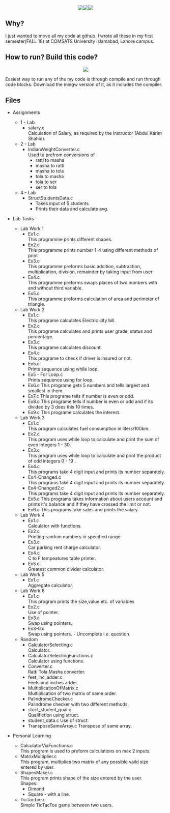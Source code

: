 <p align="center"><img src='https://img.shields.io/badge/Developer-Arose%20Niazi-blue.svg?style=popout-square&logo=codio' ><img src='https://img.shields.io/badge/Build-passing-brightgreen.svg?style=popout-square&logo=codio' ><img src='https://img.shields.io/badge/Programmed%20in-C-blue.svg?style=popout-square&logo=codio' ></p>

## Why?
I just wanted to move all my code at github. I wrote all these in my first semester(FALL 18) at COMSATS University Islamabad, Lahore campus. 

## How to run? Build this code? 
<p align="center"><a url='http://www.codeblocks.org/downloads/26'><img src='https://img.shields.io/badge/Codeblocks-Windows%20Mac-orange.svg?style=popout-square&logo=codio' /></a></p>
Easiest way to run any of the my code is through compile and run through code blocks. 
Download the mingw version of it, as it includes the compiler. 

## Files
- Assignments
	- 1 - Lab
		- salary.c <br>
			Calculation of Salary, as required by the instructor (Abdul Karim Shahid). 
	- 2 - Lab
		- IndianWeightConverter.c <br>
			Used to prefrom conversions of
			- ratti to masha
			- masha to ratti
			- masha to tola
			- tola to masha
			- tola to ser
			- ser to tola
	- 4 - Lab
		- StructStudentsData.c
			- Takes input of 5 students
			- Prints their data and calculate avg.
- Lab Tasks
	- Lab Work 1
		- Ex1.c <br>
			This programme prints different shapes.
		- Ex2.c <br>
			This programme prints number 1-4 using different methods of print
		- Ex3.c <br>
			This programme preforms basic addition, subtraction, multiplication, division, remainder by taking input from user
		- Ex4.c <br>
			This programme preforms swaps places of two numbers with and without third variable.
		- Ex5.c <br>
			This programme preforms calculation of area and perimeter of triangle.
	- Lab Work 2
		- Ex1.c <br>
			This programe calculates Electric city bill.
		- Ex2.c <br>
			This programe calculates and prints user grade, status and percentage.
		- Ex3.c <br>
			This programe calculates discount.
		- Ex4.c <br>
			This programe to check if driver is insured or not.
		- Ex5.c <br>
			Prints sequence using while loop.
		- Ex5 - For Loop.c<br>
			Prints sequence using for loop.
		- Ex6.c 
			This programe gets 5 numbers and tells largest and smallest in them.
		- Ex7.c
			This programe tells if number is even or odd.
		- Ex8.c 
			This programe tells if number is even or odd and if its divided by 3 does this 10 times.
		- Ex9.c
			This programe calculates the interest.
	- Lab Work 3
		- Ex1.c <br>
			This program calculates fuel consumption in liters/100km.
		- Ex2.c <br>
			This program uses while loop to calculate and print the sum of even integers 1 - 30.
		- Ex3.c <br>
			This program uses while loop to calculate and print the product of odd integers 0 - 19 .
		- Ex4.c <br>
			This programs take 4 digit input and prints its number separately.
		- Ex4-Changed.c <br>
			This programs take 4 digit input and prints its number separately.
		- Ex4-Changed2.c <br>
			This programs take 4 digit input and prints its number separately.	
		- Ex5.c
			This programs takes information about users account and prints it's balance and if they have crossed the limit or not.
		- Ex6.c
			This programs take sales and prints the salary.
	- Lab Work 4
		- Ex1.c <br>
			Calculator with functions.
		- Ex2.c <br>
			Printing random numbers in specified range.
		- Ex3.c <br>
			Car parking rent charge calculator.
		- Ex4.c <br>
			C to F tempeatures table printer.
		- Ex5.c <br>
			Greatest common divider calculator.
	- Lab Work 5
		- Ex1.c <br>
			Aggregate calculator.
	- Lab Work 6
		- Ex1.c <br>
			This program prints the size,value etc. of variables
		- Ex2.c <br>
			Use of pointer.
		- Ex3.c <br>
			Swap using pointers.
		- Ex3-0.c <br>
			Swap using pointers. - Uncomplete i.e. question.
	- Random
		- CalculatorSelecting.c  <br>
			Calculator.
		- CalculatorSelectingFunctions.c <br>
			Calculator using functions.
		- Converter.c <br>
			Ratti Tola Masha converter.
		- feet_inc_adder.c <br>
			Feets and inches adder.
		- MultiplicationOfMatrix.c <br>
			Multiplication of two matrix of same order.
		- PalindromeChecker.c <br>
			Palindrome checker with two different methods.
		- stuct_student_qual.c <br>
			Qualifiction using struct.
		- student_data.c
			Use of struct.
		- TransposeSameArray.c
			Transpose of same array.
			
- Personal Learning
	- CalculatorViaFunctions.c<br>
		This program is used to preform calculations on max 2 inputs. 
	- MatrixMultiplier.c <br>
		This program, multiplies two matrix of any possible vaild size entered by user. 
	- ShapesMaker.c <br>
		This program prints shape of the size entered by the user.<br>
		Shapes:
		- Dimond
		- Square - with a line. 
	- TicTacToe.c<br>
		Simple TicTacToe game between two users. 

